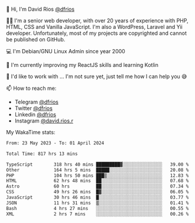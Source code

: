 👋 Hi, I'm David Rios [@dfrios](https://github.com/dfrios)

👨‍💻 I'm a senior web developer, with over 20 years of experience with PHP, HTML, CSS and Vanilla JavaScript. I'm also a WordPress, Laravel and Yii developer. Unfortunately, most of my projects are copyrighted and cannot be published on GitHub.

💻 I'm Debian/GNU Linux Admin since year 2000

🌱 I'm currently improving my ReactJS skills and learning Kotlin

💞️ I'd like to work with ... I'm not sure yet, just tell me how I can help you 😅


📫 How to reach me:
* Telegram [@dfrios](https://t.me/dfrios)
* Twitter [@dfrios](https://twitter.com/dfrios)
* Linkedin [@dfrios](https://linkedin.com/in/dfrios)
* Instagram [@david.rios.r](https://instagram.com/david.rios.r)



My WakaTime stats:
<!--START_SECTION:waka-->

```txt
From: 23 May 2023 - To: 01 April 2024

Total Time: 817 hrs 13 mins

TypeScript        318 hrs 40 mins █████████▓░░░░░░░░░░░░░░░   39.00 %
Other             164 hrs 5 mins  █████░░░░░░░░░░░░░░░░░░░░   20.08 %
PHP               104 hrs 50 mins ███▒░░░░░░░░░░░░░░░░░░░░░   12.83 %
HTML              62 hrs 48 mins  ██░░░░░░░░░░░░░░░░░░░░░░░   07.68 %
Astro             60 hrs          ██░░░░░░░░░░░░░░░░░░░░░░░   07.34 %
CSS               49 hrs 26 mins  █▓░░░░░░░░░░░░░░░░░░░░░░░   06.05 %
JavaScript        30 hrs 46 mins  █░░░░░░░░░░░░░░░░░░░░░░░░   03.77 %
JSON              11 hrs 31 mins  ▒░░░░░░░░░░░░░░░░░░░░░░░░   01.41 %
Bash              4 hrs 27 mins   ░░░░░░░░░░░░░░░░░░░░░░░░░   00.55 %
XML               2 hrs 7 mins    ░░░░░░░░░░░░░░░░░░░░░░░░░   00.26 %
```

<!--END_SECTION:waka-->

